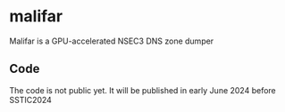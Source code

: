 # malifar
Malifar is a GPU-accelerated NSEC3 DNS zone dumper

## Code

The code is not public yet. It will be published in early June 2024 before SSTIC2024
